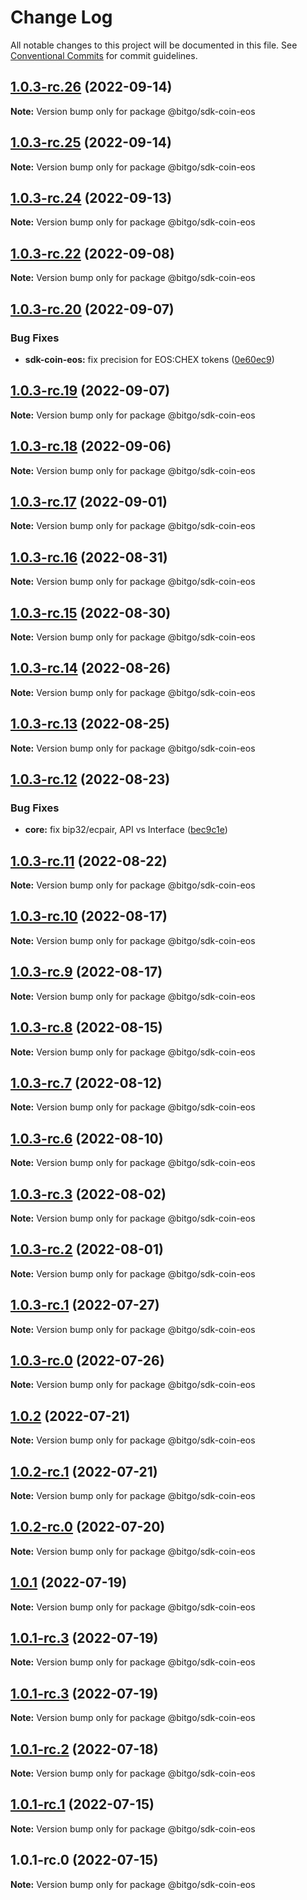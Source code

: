 # Change Log

All notable changes to this project will be documented in this file.
See [Conventional Commits](https://conventionalcommits.org) for commit guidelines.

## [1.0.3-rc.26](https://github.com/BitGo/BitGoJS/compare/@bitgo/sdk-coin-eos@1.0.3-rc.25...@bitgo/sdk-coin-eos@1.0.3-rc.26) (2022-09-14)

**Note:** Version bump only for package @bitgo/sdk-coin-eos





## [1.0.3-rc.25](https://github.com/BitGo/BitGoJS/compare/@bitgo/sdk-coin-eos@1.0.3-rc.24...@bitgo/sdk-coin-eos@1.0.3-rc.25) (2022-09-14)

**Note:** Version bump only for package @bitgo/sdk-coin-eos





## [1.0.3-rc.24](https://github.com/BitGo/BitGoJS/compare/@bitgo/sdk-coin-eos@1.0.3-rc.23...@bitgo/sdk-coin-eos@1.0.3-rc.24) (2022-09-13)

**Note:** Version bump only for package @bitgo/sdk-coin-eos





## [1.0.3-rc.22](https://github.com/BitGo/BitGoJS/compare/@bitgo/sdk-coin-eos@1.0.3-rc.21...@bitgo/sdk-coin-eos@1.0.3-rc.22) (2022-09-08)

**Note:** Version bump only for package @bitgo/sdk-coin-eos





## [1.0.3-rc.20](https://github.com/BitGo/BitGoJS/compare/@bitgo/sdk-coin-eos@1.0.3-rc.19...@bitgo/sdk-coin-eos@1.0.3-rc.20) (2022-09-07)


### Bug Fixes

* **sdk-coin-eos:** fix precision for EOS:CHEX tokens ([0e60ec9](https://github.com/BitGo/BitGoJS/commit/0e60ec9e92a9c737fd65d89476f080b99a0fa842))





## [1.0.3-rc.19](https://github.com/BitGo/BitGoJS/compare/@bitgo/sdk-coin-eos@1.0.3-rc.18...@bitgo/sdk-coin-eos@1.0.3-rc.19) (2022-09-07)

**Note:** Version bump only for package @bitgo/sdk-coin-eos





## [1.0.3-rc.18](https://github.com/BitGo/BitGoJS/compare/@bitgo/sdk-coin-eos@1.0.3-rc.17...@bitgo/sdk-coin-eos@1.0.3-rc.18) (2022-09-06)

**Note:** Version bump only for package @bitgo/sdk-coin-eos





## [1.0.3-rc.17](https://github.com/BitGo/BitGoJS/compare/@bitgo/sdk-coin-eos@1.0.3-rc.16...@bitgo/sdk-coin-eos@1.0.3-rc.17) (2022-09-01)

**Note:** Version bump only for package @bitgo/sdk-coin-eos





## [1.0.3-rc.16](https://github.com/BitGo/BitGoJS/compare/@bitgo/sdk-coin-eos@1.0.3-rc.15...@bitgo/sdk-coin-eos@1.0.3-rc.16) (2022-08-31)

**Note:** Version bump only for package @bitgo/sdk-coin-eos





## [1.0.3-rc.15](https://github.com/BitGo/BitGoJS/compare/@bitgo/sdk-coin-eos@1.0.3-rc.14...@bitgo/sdk-coin-eos@1.0.3-rc.15) (2022-08-30)

**Note:** Version bump only for package @bitgo/sdk-coin-eos





## [1.0.3-rc.14](https://github.com/BitGo/BitGoJS/compare/@bitgo/sdk-coin-eos@1.0.3-rc.13...@bitgo/sdk-coin-eos@1.0.3-rc.14) (2022-08-26)

**Note:** Version bump only for package @bitgo/sdk-coin-eos





## [1.0.3-rc.13](https://github.com/BitGo/BitGoJS/compare/@bitgo/sdk-coin-eos@1.0.3-rc.12...@bitgo/sdk-coin-eos@1.0.3-rc.13) (2022-08-25)

**Note:** Version bump only for package @bitgo/sdk-coin-eos





## [1.0.3-rc.12](https://github.com/BitGo/BitGoJS/compare/@bitgo/sdk-coin-eos@1.0.3-rc.11...@bitgo/sdk-coin-eos@1.0.3-rc.12) (2022-08-23)


### Bug Fixes

* **core:** fix bip32/ecpair, API vs Interface ([bec9c1e](https://github.com/BitGo/BitGoJS/commit/bec9c1e6ff0c23108dc27e171abdd3e4d2cfdfb1))





## [1.0.3-rc.11](https://github.com/BitGo/BitGoJS/compare/@bitgo/sdk-coin-eos@1.0.3-rc.10...@bitgo/sdk-coin-eos@1.0.3-rc.11) (2022-08-22)

**Note:** Version bump only for package @bitgo/sdk-coin-eos





## [1.0.3-rc.10](https://github.com/BitGo/BitGoJS/compare/@bitgo/sdk-coin-eos@1.0.3-rc.9...@bitgo/sdk-coin-eos@1.0.3-rc.10) (2022-08-17)

**Note:** Version bump only for package @bitgo/sdk-coin-eos





## [1.0.3-rc.9](https://github.com/BitGo/BitGoJS/compare/@bitgo/sdk-coin-eos@1.0.3-rc.8...@bitgo/sdk-coin-eos@1.0.3-rc.9) (2022-08-17)

**Note:** Version bump only for package @bitgo/sdk-coin-eos





## [1.0.3-rc.8](https://github.com/BitGo/BitGoJS/compare/@bitgo/sdk-coin-eos@1.0.3-rc.7...@bitgo/sdk-coin-eos@1.0.3-rc.8) (2022-08-15)

**Note:** Version bump only for package @bitgo/sdk-coin-eos





## [1.0.3-rc.7](https://github.com/BitGo/BitGoJS/compare/@bitgo/sdk-coin-eos@1.0.3-rc.6...@bitgo/sdk-coin-eos@1.0.3-rc.7) (2022-08-12)

**Note:** Version bump only for package @bitgo/sdk-coin-eos





## [1.0.3-rc.6](https://github.com/BitGo/BitGoJS/compare/@bitgo/sdk-coin-eos@1.0.3-rc.5...@bitgo/sdk-coin-eos@1.0.3-rc.6) (2022-08-10)

**Note:** Version bump only for package @bitgo/sdk-coin-eos





## [1.0.3-rc.3](https://github.com/BitGo/BitGoJS/compare/@bitgo/sdk-coin-eos@1.0.3-rc.2...@bitgo/sdk-coin-eos@1.0.3-rc.3) (2022-08-02)

**Note:** Version bump only for package @bitgo/sdk-coin-eos





## [1.0.3-rc.2](https://github.com/BitGo/BitGoJS/compare/@bitgo/sdk-coin-eos@1.0.3-rc.1...@bitgo/sdk-coin-eos@1.0.3-rc.2) (2022-08-01)

**Note:** Version bump only for package @bitgo/sdk-coin-eos





## [1.0.3-rc.1](https://github.com/BitGo/BitGoJS/compare/@bitgo/sdk-coin-eos@1.0.3-rc.0...@bitgo/sdk-coin-eos@1.0.3-rc.1) (2022-07-27)

**Note:** Version bump only for package @bitgo/sdk-coin-eos





## [1.0.3-rc.0](https://github.com/BitGo/BitGoJS/compare/@bitgo/sdk-coin-eos@1.0.2...@bitgo/sdk-coin-eos@1.0.3-rc.0) (2022-07-26)

**Note:** Version bump only for package @bitgo/sdk-coin-eos





## [1.0.2](https://github.com/BitGo/BitGoJS/compare/@bitgo/sdk-coin-eos@1.0.2-rc.1...@bitgo/sdk-coin-eos@1.0.2) (2022-07-21)

**Note:** Version bump only for package @bitgo/sdk-coin-eos





## [1.0.2-rc.1](https://github.com/BitGo/BitGoJS/compare/@bitgo/sdk-coin-eos@1.0.2-rc.0...@bitgo/sdk-coin-eos@1.0.2-rc.1) (2022-07-21)

**Note:** Version bump only for package @bitgo/sdk-coin-eos





## [1.0.2-rc.0](https://github.com/BitGo/BitGoJS/compare/@bitgo/sdk-coin-eos@1.0.1...@bitgo/sdk-coin-eos@1.0.2-rc.0) (2022-07-20)

**Note:** Version bump only for package @bitgo/sdk-coin-eos





## [1.0.1](https://github.com/BitGo/BitGoJS/compare/@bitgo/sdk-coin-eos@1.0.1-rc.3...@bitgo/sdk-coin-eos@1.0.1) (2022-07-19)

**Note:** Version bump only for package @bitgo/sdk-coin-eos





## [1.0.1-rc.3](https://github.com/BitGo/BitGoJS/compare/@bitgo/sdk-coin-eos@1.0.1-rc.1...@bitgo/sdk-coin-eos@1.0.1-rc.3) (2022-07-19)

**Note:** Version bump only for package @bitgo/sdk-coin-eos

## [1.0.1-rc.3](https://github.com/BitGo/BitGoJS/compare/@bitgo/sdk-coin-eos@1.0.1-rc.1...@bitgo/sdk-coin-eos@1.0.1-rc.3) (2022-07-19)

**Note:** Version bump only for package @bitgo/sdk-coin-eos

## [1.0.1-rc.2](https://github.com/BitGo/BitGoJS/compare/@bitgo/sdk-coin-eos@1.0.1-rc.1...@bitgo/sdk-coin-eos@1.0.1-rc.2) (2022-07-18)

**Note:** Version bump only for package @bitgo/sdk-coin-eos

## [1.0.1-rc.1](https://github.com/BitGo/BitGoJS/compare/@bitgo/sdk-coin-eos@1.0.1-rc.0...@bitgo/sdk-coin-eos@1.0.1-rc.1) (2022-07-15)

**Note:** Version bump only for package @bitgo/sdk-coin-eos

## 1.0.1-rc.0 (2022-07-15)

**Note:** Version bump only for package @bitgo/sdk-coin-eos
